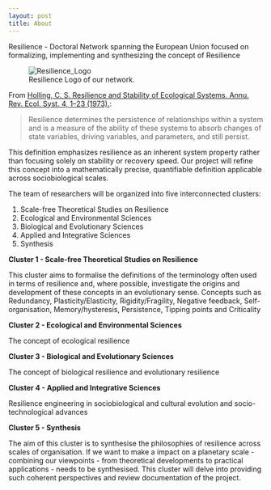 ```yaml
---
layout: post
title: About
---
```


Resilience - Doctoral Network spanning the European Union focused on formalizing, implementing and synthesizing the concept of Resilience


<figure>
  <img alt="Resilience_Logo" src="{{ '/assets/images/resilience.png' | relative_url }}" />
  <figcaption>
    Resilience Logo of our network.
  </figcaption>
</figure>

From [Holling, C. S. Resilience and Stability of Ecological Systems. Annu. Rev. Ecol. Syst. 4, 1–23 (1973).](https://www.annualreviews.org/docserver/fulltext/ecolsys/4/1/annurev.es.04.110173.000245.pdf?expires=1723061613&id=id&accname=ar-271826&checksum=44C08A36BDB1AB1AF38727827D2ADE11):

>Resilience determines the persistence of relationships within a system and is a measure of the ability of these systems to absorb changes of state variables, driving variables, and parameters, and still persist.

This definition emphasizes resilience as an inherent system property rather than focusing solely on stability or recovery speed. 
Our project will refine this concept into a mathematically precise, quantifiable definition applicable across sociobiological scales.

The team of researchers will be organized into five interconnected clusters:

1.	Scale-free Theoretical Studies on Resilience
2.	Ecological and Environmental Sciences
3.	Biological and Evolutionary Sciences
4.	Applied and Integrative Sciences
5.	Synthesis



**Cluster 1 - Scale-free Theoretical Studies on Resilience**

This cluster aims to formalise the definitions of the terminology often used in terms of resilience and, where possible, investigate the origins and development of these concepts in an evolutionary sense.
Concepts such as Redundancy, Plasticity/Elasticity, Rigidity/Fragility,
Negative feedback,
Self-organisation, Memory/hysteresis, Persistence, Tipping points and Criticality


**Cluster 2 -  Ecological and Environmental Sciences**

The concept of ecological resilience


**Cluster 3 -  Biological and Evolutionary Sciences**

The concept of biological resilience and evolutionary resilience


**Cluster 4 - Applied and Integrative Sciences**

Resilience engineering in sociobiological and cultural evolution and socio-technological advances


**Cluster 5 -  Synthesis**

The aim of this cluster is to synthesise the philosophies of resilience across scales of organisation. If we want to make a impact on a planetary scale - combining our viewpoints - from theoretical developments to practical applications - needs to be synthesised. This cluster will delve into providing such coherent perspectives and review documentation of the project.